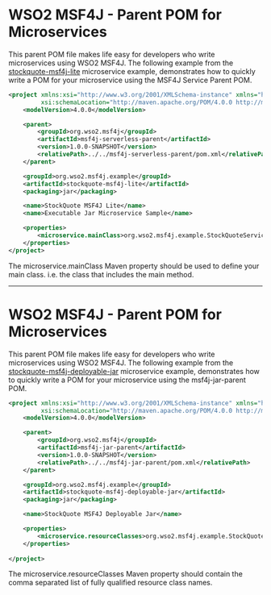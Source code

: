 # WSO2 MSF4J - Parent POM for Microservices

This parent POM file makes life easy for developers who write microservices using WSO2 MSF4J. The following example
from the [stockquote-msf4j-lite](../samples/stockquote-msf4j-lite) microservice example, 
demonstrates how to quickly write a POM for your microservice using the
MSF4J Service Parent POM.

```xml
<project xmlns:xsi="http://www.w3.org/2001/XMLSchema-instance" xmlns="http://maven.apache.org/POM/4.0.0"
         xsi:schemaLocation="http://maven.apache.org/POM/4.0.0 http://maven.apache.org/maven-v4_0_0.xsd">
    <modelVersion>4.0.0</modelVersion>

    <parent>
        <groupId>org.wso2.msf4j</groupId>
        <artifactId>msf4j-serverless-parent</artifactId>
        <version>1.0.0-SNAPSHOT</version>
        <relativePath>../../msf4j-serverless-parent/pom.xml</relativePath>
    </parent>

    <groupId>org.wso2.msf4j.example</groupId>
    <artifactId>stockquote-msf4j-lite</artifactId>
    <packaging>jar</packaging>

    <name>StockQuote MSF4J Lite</name>
    <name>Executable Jar Microservice Sample</name>

    <properties>
        <microservice.mainClass>org.wso2.msf4j.example.StockQuoteService</microservice.mainClass>
    </properties>
</project>
```

The microservice.mainClass Maven property should be used to define your main class. i.e. the class that includes
the main method.






----


# WSO2 MSF4J - Parent POM for Microservices

This parent POM file makes life easy for developers who write microservices using WSO2 MSF4J. The following example
from the [stockquote-msf4j-deployable-jar](../samples/stockquote-msf4j-deployable-jar) microservice example, demonstrates how to quickly write a POM for your microservice using the
msf4j-jar-parent POM.

```xml
<project xmlns:xsi="http://www.w3.org/2001/XMLSchema-instance" xmlns="http://maven.apache.org/POM/4.0.0"
         xsi:schemaLocation="http://maven.apache.org/POM/4.0.0 http://maven.apache.org/maven-v4_0_0.xsd">
    <modelVersion>4.0.0</modelVersion>

    <parent>
        <groupId>org.wso2.msf4j</groupId>
        <artifactId>msf4j-jar-parent</artifactId>
        <version>1.0.0-SNAPSHOT</version>
        <relativePath>../../msf4j-jar-parent/pom.xml</relativePath>
    </parent>

    <groupId>org.wso2.msf4j.example</groupId>
    <artifactId>stockquote-msf4j-deployable-jar</artifactId>
    <packaging>jar</packaging>

    <name>StockQuote MSF4J Deployable Jar</name>

    <properties>
        <microservice.resourceClasses>org.wso2.msf4j.example.StockQuoteService</microservice.resourceClasses>
    </properties>
    
</project>
```

The microservice.resourceClasses Maven property should contain the comma separated list of fully qualified resource class names.



